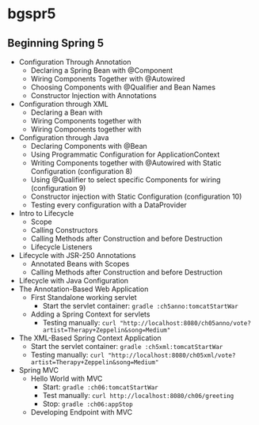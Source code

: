 # bgspr5

## Beginning Spring 5

* Configuration Through Annotation
    * Declaring a Spring Bean with @Component
    * Wiring Components Together with @Autowired
    * Choosing Components with @Qualifier and Bean Names
    * Constructor Injection with Annotations
* Configuration through XML
    * Declaring a Bean with <bean/>
    * Wiring Components together with <property/>
    * Wiring Components together with <constructor-arg/>
* Configuration through Java
    * Declaring Components with @Bean
    * Using Programmatic Configuration for ApplicationContext
    * Writing Components together with @Autowired with Static Configuration (configuration 8)
    * Using @Qualifier to select specific Components for wiring (configuration 9)
    * Constructor injection with Static Configuration (configuration 10)
    * Testing every configuration with a DataProvider
* Intro to Lifecycle
    * Scope
    * Calling Constructors
    * Calling Methods after Construction and before Destruction
    * Lifecycle Listeners
* Lifecycle with JSR-250 Annotations
    * Annotated Beans with Scopes
    * Calling Methods after Construction and before Destruction
* Lifecycle with Java Configuration
* The Annotation-Based Web Application
    * First Standalone working servlet
        * Start the servlet container: `gradle :ch5anno:tomcatStartWar`
    * Adding a Spring Context for servlets
        * Testing manually: `curl "http://localhost:8080/ch05anno/vote?artist=Therapy+Zeppelin&song=Medium"`
* The XML-Based Spring Context Application
    * Start the servlet container: `gradle :ch5xml:tomcatStartWar`
    * Testing manually: `curl "http://localhost:8080/ch05xml/vote?artist=Therapy+Zeppelin&song=Medium"`
* Spring MVC
    * Hello World with MVC
        * Start: `gradle :ch06:tomcatStartWar`
        * Test manually: `curl http://localhost:8080/ch06/greeting` 
        * Stop: `gradle :ch06:appStop`
    * Developing Endpoint with MVC
